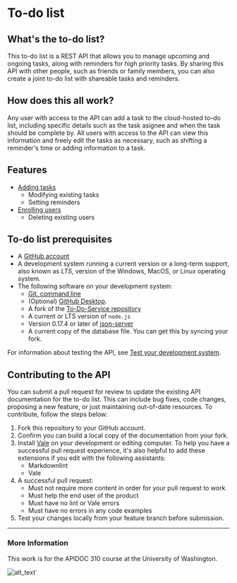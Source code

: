 # To-do list

## What's the to-do list?

This to-do list is a REST API that allows you to manage upcoming and ongoing tasks, along with reminders for high priority tasks.
By sharing this API with other people, such as friends or family members, you can also create a joint to-do list with shareable tasks and reminders.

## How does this all work?

Any user with access to the API can add a task to the cloud-hosted to-do list, including specific details such as the task asignee and when the task should be complete by. All users with access to the API can view this information
and freely edit the tasks as necessary, such as shifting a reminder's time or adding information to a task.

## Features

* [Adding tasks](https://github.com/UWC2-APIDOC/to-do-service-sp25/blob/e65c5feea84f93e4a1b8103e16f106639bb17299/docs/tutorials/add-a-new-task.md)
    * Modifying existing tasks
    * Setting reminders
* [Enrolling users](https://github.com/UWC2-APIDOC/to-do-service-sp25/blob/e65c5feea84f93e4a1b8103e16f106639bb17299/docs/tutorials/enroll-a-new-user.md)
    * Deleting existing users

## To-do list prerequisites

* A [GitHub account](https://github.com)
* A development system running a current version or a
long-term support, also known as _LTS_, version of the Windows, MacOS, or Linux operating system.
* The following software on your development system:
    * [Git, command line](https://docs.github.com/en/get-started/quickstart/set-up-git)
    * (Optional) [GitHub Desktop](https://desktop.github.com).
    * A fork of the [To-Do-Service repository](https://github.com/UWC2-APIDOC/to-do-service-sp25)
    * A current or LTS version of `node.js`
    * Version 0.17.4 or later of [json-server](https://www.npmjs.com/package/json-server)
    * A current copy of the database file. You can get this by syncing your fork.

For information about testing the API, see [Test your development system](https://github.com/UWC2-APIDOC/to-do-service-sp25/blob/main/docs/before-you-start-a-tutorial.md#test-your-development-system).

## Contributing to the API

You can submit a pull request for review to update the existing API documentation for the to-do list.
This can include bug fixes, code changes, proposing a new feature, or just maintaining out-of-date resources.
To contribute, follow the steps below:

1. Fork this repository to your GitHub account.
2. Confirm you can build a local copy of the documentation from your fork.
3. Install [Vale](https://vale.sh/) on your development or editing computer.
   To help you have a successful pull request experience, it's also helpful
   to add these extensions if you edit with the following assistants:
    * Markdownlint
    * Vale
4. A successful pull request:
    * Must not require more content in order for your pull request to work
    * Must help the end user of the product
    * Must have no lint or Vale errors
    * Must have no errors in any code examples
5. Test your changes locally from your feature branch before submission.

---

### More Information

This work is for the APIDOC 310 course at the University of Washington.

![alt_text](https://cdn.uconnectlabs.com/wp-content/uploads/sites/25/2021/01/UWCampus-Quad-1024x576.png)`
